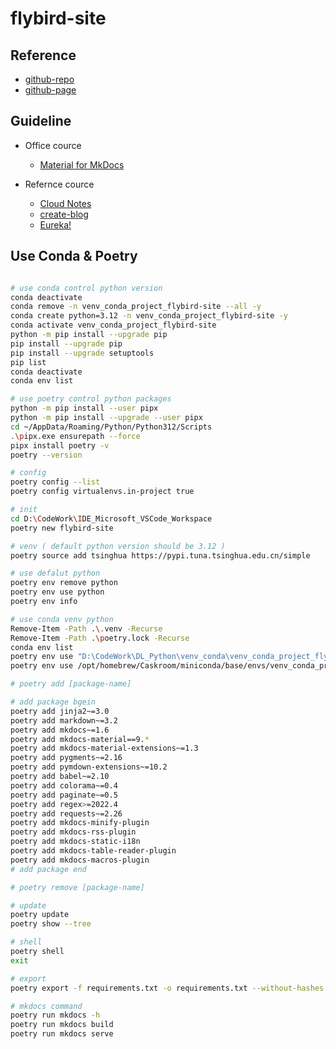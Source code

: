 ﻿# flybird-site

## Reference

- [github-repo](https://github.com/tishenme/flybird-site)
- [github-page](https://tishenme.github.io/flybird-site)

## Guideline

- Office cource

  - [Material for MkDocs](https://squidfunk.github.io/mkdocs-material/getting-started/)

- Refernce cource

  - [Cloud Notes](https://notes.lzwang.ltd/Python/)
  - [create-blog](https://github.com/mkdocs-material/create-blog/blob/main/mkdocs.yml)
  - [Eureka!](http://www.cuishuaiwen.com:8000/zh/PROJECT/TECH-BLOG/mkdocs_and_material/)

## Use Conda & Poetry

```bash

# use conda control python version
conda deactivate
conda remove -n venv_conda_project_flybird-site --all -y
conda create python=3.12 -n venv_conda_project_flybird-site -y
conda activate venv_conda_project_flybird-site
python -m pip install --upgrade pip
pip install --upgrade pip
pip install --upgrade setuptools
pip list
conda deactivate
conda env list

# use poetry control python packages
python -m pip install --user pipx
python -m pip install --upgrade --user pipx
cd ~/AppData/Roaming/Python/Python312/Scripts
.\pipx.exe ensurepath --force
pipx install poetry -v
poetry --version

# config
poetry config --list
poetry config virtualenvs.in-project true

# init
cd D:\CodeWork\IDE_Microsoft_VSCode_Workspace
poetry new flybird-site

# venv ( default python version should be 3.12 )
poetry source add tsinghua https://pypi.tuna.tsinghua.edu.cn/simple

# use defalut python
poetry env remove python
poetry env use python
poetry env info

# use conda venv python
Remove-Item -Path .\.venv -Recurse
Remove-Item -Path .\poetry.lock -Recurse
conda env list
poetry env use "D:\CodeWork\DL_Python\venv_conda\venv_conda_project_flybird-site\python.exe"
poetry env use /opt/homebrew/Caskroom/miniconda/base/envs/venv_conda_project_flybird-site/bin/python

# poetry add [package-name]

# add package bgein
poetry add jinja2~=3.0
poetry add markdown~=3.2
poetry add mkdocs~=1.6
poetry add mkdocs-material==9.*
poetry add mkdocs-material-extensions~=1.3
poetry add pygments~=2.16
poetry add pymdown-extensions~=10.2
poetry add babel~=2.10
poetry add colorama~=0.4
poetry add paginate~=0.5
poetry add regex>=2022.4
poetry add requests~=2.26
poetry add mkdocs-minify-plugin
poetry add mkdocs-rss-plugin
poetry add mkdocs-static-i18n
poetry add mkdocs-table-reader-plugin
poetry add mkdocs-macros-plugin
# add package end

# poetry remove [package-name]

# update
poetry update
poetry show --tree

# shell
poetry shell
exit

# export
poetry export -f requirements.txt -o requirements.txt --without-hashes

# mkdocs command
poetry run mkdocs -h
poetry run mkdocs build
poetry run mkdocs serve

```
